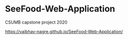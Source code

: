 # SeeFood-Web-Application
CSUMB capstone project 2020

https://vaibhav-nagre.github.io/SeeFood-Web-Application/

